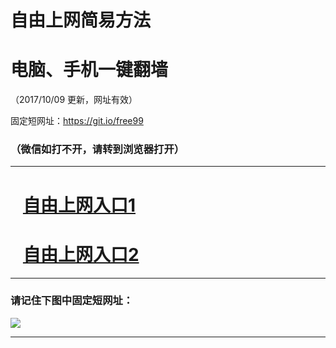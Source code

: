 ﻿# 自由上网简易方法

# 电脑、手机一键翻墙

（2017/10/09 更新，网址有效）

固定短网址：https://git.io/free99

### （微信如打不开，请转到浏览器打开）


***





# &nbsp;&nbsp; <a href="http://ft1259627738.fwq-tz-1001.info/fwqtz01.html?t=10090013928 " target="_blank">自由上网入口1</a>
# &nbsp;&nbsp; <a href="http://ft3085129010.fwq-tz-1002.info/fwqtz02.html?t=100900118342 " target="_blank">自由上网入口2</a>
***

### 请记住下图中固定短网址：

<img src="https://s3-us-west-2.amazonaws.com/fwq-1001/yjfq-20170905okok.png" /> 


***

